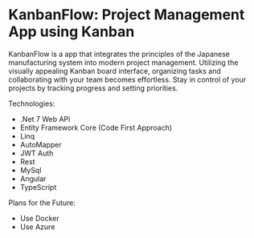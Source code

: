 # KanbanFlow: Project Management App using Kanban

KanbanFlow is a app that integrates the principles of the Japanese manufacturing system into modern project management. Utilizing the visually appealing Kanban board interface, organizing tasks and collaborating with your team becomes effortless. Stay in control of your projects by tracking progress and setting priorities.

Technologies:
- .Net 7 Web APi
- Entity Framework Core (Code First Approach)
- Linq
- AutoMapper
- JWT Auth
- Rest
- MySql
- Angular
- TypeScript

Plans for the Future:
- Use Docker
- Use Azure
